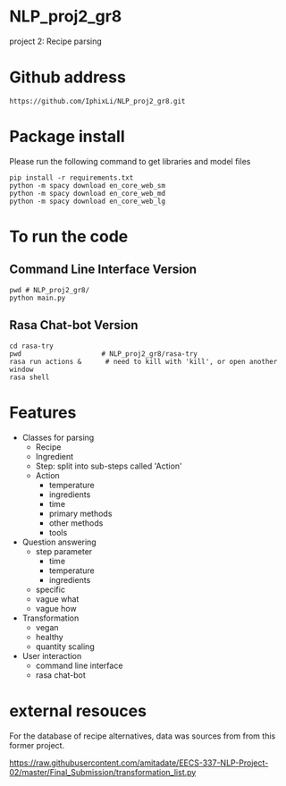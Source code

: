 # NLP_proj2_gr8
project 2: Recipe parsing

# Github address

```
https://github.com/IphixLi/NLP_proj2_gr8.git
```

# Package install

Please run the following command to get libraries and model files

```
pip install -r requirements.txt
python -m spacy download en_core_web_sm
python -m spacy download en_core_web_md
python -m spacy download en_core_web_lg
```

# To run the code

## Command Line Interface Version

```
pwd # NLP_proj2_gr8/
python main.py
```

## Rasa Chat-bot Version

```
cd rasa-try
pwd 				   # NLP_proj2_gr8/rasa-try
rasa run actions &   	# need to kill with 'kill', or open another window
rasa shell
```

# Features

- Classes for parsing
    - Recipe
    - Ingredient
    - Step: split into sub-steps called 'Action'
    - Action
        - temperature
        - ingredients
        - time
        - primary methods
        - other methods
        - tools
- Question answering
    - step parameter
        - time
        - temperature
        - ingredients
    - specific
    - vague what
    - vague how
- Transformation
    - vegan
    - healthy
    - quantity scaling
- User interaction
    - command line interface
    - rasa chat-bot


# external resouces

For the database of recipe alternatives, data was sources from from this former project.

https://raw.githubusercontent.com/amitadate/EECS-337-NLP-Project-02/master/Final_Submission/transformation_list.py